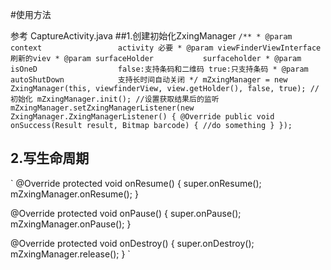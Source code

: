 #使用方法

参考 CaptureActivity.java
##1.创建初始化ZxingManager
`
    /**
     * @param context                 activity 必要
     * @param viewFinderViewInterface 刷新的viev
     * @param surfaceHolder           surfaceholder
     * @param isOneD                  false:支持条码和二维码 true:只支持条码
     * @param autoShutDown            支持长时间自动关闭
     */
   mZxingManager = new ZxingManager(this, viewfinderView, view.getHolder(), false, true);
   //初始化
   mZxingManager.init();
  //设置获取结果后的监听
   mZxingManager.setZxingManagerListener(new ZxingManager.ZxingManagerListener() {
              @Override
              public void onSuccess(Result result, Bitmap barcode) {
                  //do something
              }
          });
`
## 2.写生命周期
`
@Override
protected void onResume() {
    super.onResume();
    mZxingManager.onResume();
}

@Override
protected void onPause() {
    super.onPause();
    mZxingManager.onPause();
}

@Override
protected void onDestroy() {
    super.onDestroy();
    mZxingManager.release();
}
`


